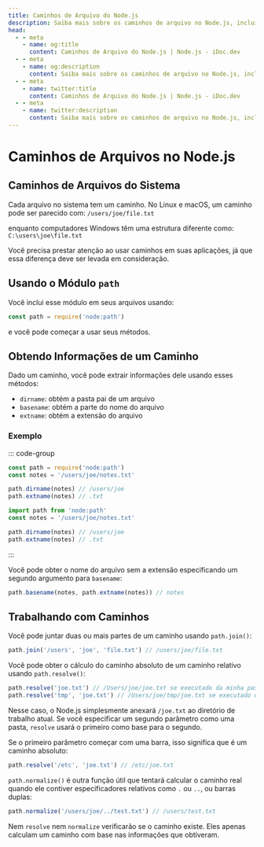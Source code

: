 ```yaml
---
title: Caminhos de Arquivo do Node.js
description: Saiba mais sobre os caminhos de arquivo no Node.js, incluindo os caminhos de arquivo do sistema, o módulo `path` e como extrair informações dos caminhos.
head:
  - - meta
    - name: og:title
      content: Caminhos de Arquivo do Node.js | Node.js - iDoc.dev
  - - meta
    - name: og:description
      content: Saiba mais sobre os caminhos de arquivo no Node.js, incluindo os caminhos de arquivo do sistema, o módulo `path` e como extrair informações dos caminhos.
  - - meta
    - name: twitter:title
      content: Caminhos de Arquivo do Node.js | Node.js - iDoc.dev
  - - meta
    - name: twitter:description
      content: Saiba mais sobre os caminhos de arquivo no Node.js, incluindo os caminhos de arquivo do sistema, o módulo `path` e como extrair informações dos caminhos.
---
```



# Caminhos de Arquivos no Node.js

## Caminhos de Arquivos do Sistema

Cada arquivo no sistema tem um caminho. No Linux e macOS, um caminho pode ser parecido com: `/users/joe/file.txt`

enquanto computadores Windows têm uma estrutura diferente como: `C:\users\joe\file.txt`

Você precisa prestar atenção ao usar caminhos em suas aplicações, já que essa diferença deve ser levada em consideração.

## Usando o Módulo `path`

Você inclui esse módulo em seus arquivos usando:

```javascript
const path = require('node:path')
```

e você pode começar a usar seus métodos.

## Obtendo Informações de um Caminho

Dado um caminho, você pode extrair informações dele usando esses métodos:

- `dirname`: obtém a pasta pai de um arquivo
- `basename`: obtém a parte do nome do arquivo
- `extname`: obtém a extensão do arquivo

### Exemplo

::: code-group

```javascript [CJS]
const path = require('node:path')
const notes = '/users/joe/notes.txt'

path.dirname(notes) // /users/joe
path.extname(notes) // .txt
```

```javascript [MJS]
import path from 'node:path'
const notes = '/users/joe/notes.txt'

path.dirname(notes) // /users/joe
path.extname(notes) // .txt
```

:::

Você pode obter o nome do arquivo sem a extensão especificando um segundo argumento para `basename`:

```javascript
path.basename(notes, path.extname(notes)) // notes
```

## Trabalhando com Caminhos

Você pode juntar duas ou mais partes de um caminho usando `path.join()`:

```javascript
path.join('/users', 'joe', 'file.txt') // /users/joe/file.txt
```

Você pode obter o cálculo do caminho absoluto de um caminho relativo usando `path.resolve()`:

```javascript
path.resolve('joe.txt') // /Users/joe/joe.txt se executado da minha pasta pessoal
path.resolve('tmp', 'joe.txt') // /Users/joe/tmp/joe.txt se executado da minha pasta pessoal
```

Nesse caso, o Node.js simplesmente anexará `/joe.txt` ao diretório de trabalho atual. Se você especificar um segundo parâmetro como uma pasta, `resolve` usará o primeiro como base para o segundo.

Se o primeiro parâmetro começar com uma barra, isso significa que é um caminho absoluto:

```javascript
path.resolve('/etc', 'joe.txt') // /etc/joe.txt
```

`path.normalize()` é outra função útil que tentará calcular o caminho real quando ele contiver especificadores relativos como `.` ou `..`, ou barras duplas:

```javascript
path.normalize('/users/joe/../test.txt') // /users/test.txt
```

Nem `resolve` nem `normalize` verificarão se o caminho existe. Eles apenas calculam um caminho com base nas informações que obtiveram.

